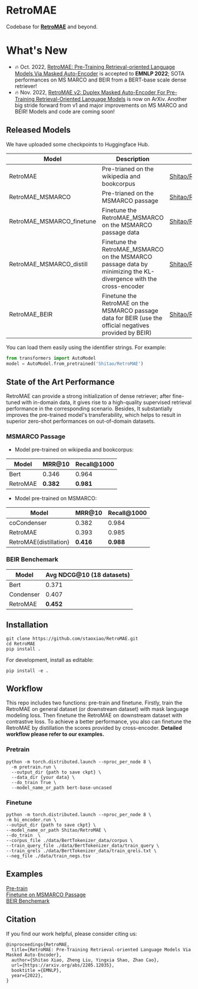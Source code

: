 # RetroMAE
Codebase for **[RetroMAE](https://arxiv.org/abs/2205.12035)** and beyond.

# What's New
- :fire: Oct. 2022, [RetroMAE: Pre-Training Retrieval-oriented Language Models Via
Masked Auto-Encoder](https://arxiv.org/abs/2205.12035) is accepted to **EMNLP 2022**; SOTA performances on MS MARCO and BEIR from a BERT-base scale dense retriever!
- :fire: Nov. 2022, [RetroMAE v2: Duplex Masked Auto-Encoder For Pre-Training Retrieval-Oriented Language Models](https://arxiv.org/abs/2211.08769) is now on ArXiv. Another big stride forward from v1 and major improvements on MS MARCO and BEIR! Models and code are coming soon!


## Released Models
We have uploaded some checkpoints to Huggingface Hub. 

| Model | Description | Link  |
|---|---|---|
|RetroMAE | Pre-trianed on the wikipedia and bookcorpus | [Shitao/RetroMAE](https://huggingface.co/Shitao/RetroMAE) | 
|RetroMAE_MSMARCO | Pre-trianed on the MSMARCO passage | [Shitao/RetroMAE_MSMARCO](https://huggingface.co/Shitao/RetroMAE_MSMARCO) | 
|RetroMAE_MSMARCO_finetune |Finetune the RetroMAE_MSMARCO on the MSMARCO passage data | [Shitao/RetroMAE_MSMARCO_finetune](https://huggingface.co/Shitao/RetroMAE_MSMARCO_finetune) | 
|RetroMAE_MSMARCO_distill | Finetune the RetroMAE_MSMARCO on the MSMARCO passage data by minimizing the KL-divergence with the cross-encoder　| [Shitao/RetroMAE_MSMARCO_distill](https://huggingface.co/Shitao/RetroMAE_MSMARCO_distill) | 
|RetroMAE_BEIR | Finetune the RetroMAE on the MSMARCO passage data for BEIR (use the official negatives provided by BEIR)　| [Shitao/RetroMAE_BEIR](https://huggingface.co/Shitao/RetroMAE_BEIR) | 

You can load them easily using the identifier strings. For example:
```python
from transformers import AutoModel
model = AutoModel.from_pretrained('Shitao/RetroMAE')
```

## State of the Art Performance
RetroMAE can provide a strong initialization of dense retriever; after fine-tuned with in-domain data, it
gives rise to a high-quality supervised retrieval performance in the corresponding scenario. 
Besides, It substantially improves the pre-trained model's transferability, which helps to result in superior zero-shot performances on out-of-domain datasets.

### MSMARCO Passage
- Model pre-trained on wikipedia and bookcorpus:

| Model | MRR@10 | Recall@1000 |
|---|---|---|
|Bert | 0.346 | 0.964 |
|RetroMAE | **0.382** | **0.981** |

- Model pre-trained on MSMARCO:

| Model             | MRR@10 | Recall@1000 |
|-------------------|---|---|
| coCondenser         | 0.382 | 0.984 | 
| RetroMAE          | 0.393 | 0.985 | 
| RetroMAE(distillation) | **0.416** | **0.988** | 

### BEIR Benchemark

| Model             | Avg NDCG@10 (18 datasets) |
|-------------------|---|
| Bert         | 0.371 | 
| Condenser       | 0.407 | 
| RetroMAE       | **0.452** | 

## Installation
```
git clone https://github.com/staoxiao/RetroMAE.git
cd RetroMAE
pip install .
```
For development, install as editable:

```
pip install -e .
```

## Workflow
This repo includes two functions: pre-train and finetune. Firstly, train the RetroMAE on general dataset
 (or downstream dataset) with mask language modeling loss. Then finetune the RetroMAE on 
 downstream dataset with contrastive loss. To achieve a better performance, you also can finetune the 
 RetroMAE by distillation the scores provided by cross-encoder. **Detailed workflow please refer to our examples.** 

### Pretrain
```
python -m torch.distributed.launch --nproc_per_node 8 \
  -m pretrain.run \
  --output_dir {path to save ckpt} \
  --data_dir {your data} \
  --do_train True \
  --model_name_or_path bert-base-uncased 
```

### Finetune
```
python -m torch.distributed.launch --nproc_per_node 8 \
-m bi_encoder.run \
--output_dir {path to save ckpt} \
--model_name_or_path Shitao/RetroMAE \
--do_train  \
--corpus_file ./data/BertTokenizer_data/corpus \
--train_query_file ./data/BertTokenizer_data/train_query \
--train_qrels ./data/BertTokenizer_data/train_qrels.txt \
--neg_file ./data/train_negs.tsv 
```

## Examples

[Pre-train](examples/pretrain/README.md)  
[Finetune on MSMARCO Passage](examples/msmarco/README.md)  
[BEIR Benchemark](examples/BEIR/README.md)


## Citation
If you find our work helpful, please consider citing us:
```
@inproceedings{RetroMAE,
  title={RetroMAE: Pre-Training Retrieval-oriented Language Models Via Masked Auto-Encoder},
  author={Shitao Xiao, Zheng Liu, Yingxia Shao, Zhao Cao},
  url={https://arxiv.org/abs/2205.12035},
  booktitle ={EMNLP},
  year={2022},
}
```



